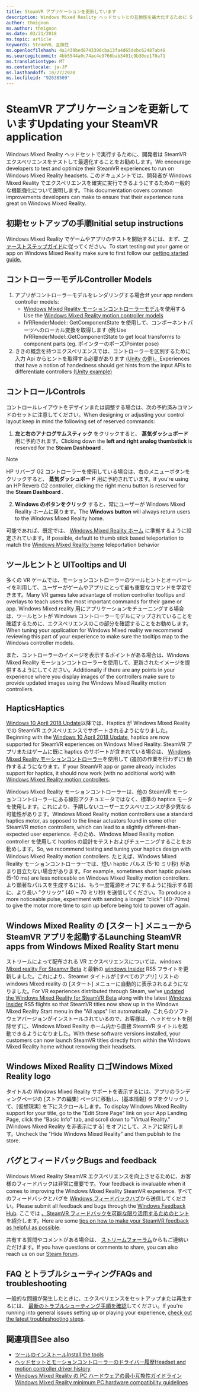 ```yaml
---
title: SteamVR アプリケーションを更新しています
description: Windows Mixed Reality ヘッドセットとの互換性を最大化するために SteamVR アプリケーションを更新するためのベストプラクティス。
author: thmignon
ms.author: thmignon
ms.date: 03/21/2018
ms.topic: article
keywords: SteamVR、互換性
ms.openlocfilehash: 4a1439bed8743396cba13fa4d65debc62487ab46
ms.sourcegitcommit: 4bb5544a0c74ac4e9766bab3401c9b30ee170a71
ms.translationtype: MT
ms.contentlocale: ja-JP
ms.lasthandoff: 10/27/2020
ms.locfileid: "92638509"
---
```

# <a name="updating-your-steamvr-application"></a><span data-ttu-id="c6be5-104">SteamVR アプリケーションを更新しています</span><span class="sxs-lookup"><span data-stu-id="c6be5-104">Updating your SteamVR application</span></span>
<span data-ttu-id="c6be5-105">Windows Mixed Reality ヘッドセットで実行するために、開発者は SteamVR エクスペリエンスをテストして最適化することをお勧めします。</span><span class="sxs-lookup"><span data-stu-id="c6be5-105">We encourage developers to test and optimize their SteamVR experiences to run on Windows Mixed Reality headsets.</span></span> <span data-ttu-id="c6be5-106">このドキュメントでは、開発者が Windows Mixed Reality でエクスペリエンスを確実に実行できるようにするための一般的な機能強化について説明します。</span><span class="sxs-lookup"><span data-stu-id="c6be5-106">This documentation covers common improvements developers can make to ensure that their experience runs great on Windows Mixed Reality.</span></span>

## <a name="initial-setup-instructions"></a><span data-ttu-id="c6be5-107">初期セットアップの手順</span><span class="sxs-lookup"><span data-stu-id="c6be5-107">Initial setup instructions</span></span>

<span data-ttu-id="c6be5-108">Windows Mixed Reality でゲームやアプリのテストを開始するには、まず、[ファーストステップガイド](https://aka.ms/WindowsMixedRealitySteamVR)に従ってください。</span><span class="sxs-lookup"><span data-stu-id="c6be5-108">To start testing out your game or app on Windows Mixed Reality make sure to first follow our [getting started guide.](https://aka.ms/WindowsMixedRealitySteamVR)</span></span>

## <a name="controller-models"></a><span data-ttu-id="c6be5-109">コントローラーモデル</span><span class="sxs-lookup"><span data-stu-id="c6be5-109">Controller Models</span></span>
1. <span data-ttu-id="c6be5-110">アプリがコントローラーモデルをレンダリングする場合:</span><span class="sxs-lookup"><span data-stu-id="c6be5-110">If your app renders controller models:</span></span>
    * <span data-ttu-id="c6be5-111">[Windows Mixed Reality モーションコントローラーモデル](../../design/motion-controllers.md#rendering-the-motion-controller-model)を使用する</span><span class="sxs-lookup"><span data-stu-id="c6be5-111">Use the [Windows Mixed Reality motion controller models](../../design/motion-controllers.md#rendering-the-motion-controller-model)</span></span>
    * <span data-ttu-id="c6be5-112">IVRRenderModel:: GetComponentState を使用して、コンポーネントパーツへのローカル変換を取得します (例:</span><span class="sxs-lookup"><span data-stu-id="c6be5-112">Use IVRRenderModel::GetComponentState to get local transforms to component parts (eg.</span></span> <span data-ttu-id="c6be5-113">ポインターのポーズ)</span><span class="sxs-lookup"><span data-stu-id="c6be5-113">Pointer pose)</span></span>
2. <span data-ttu-id="c6be5-114">ききの概念を持つエクスペリエンスでは、コントローラーを区別するために入力 Api からヒントを取得する必要があります [(Unity の例)。](../unity/gestures-and-motion-controllers-in-unity.md#unity-buttonaxis-mapping-table)</span><span class="sxs-lookup"><span data-stu-id="c6be5-114">Experiences that have a notion of handedness should get hints from the input APIs to differentiate controllers [(Unity example)](../unity/gestures-and-motion-controllers-in-unity.md#unity-buttonaxis-mapping-table)</span></span>

## <a name="controls"></a><span data-ttu-id="c6be5-115">コントロール</span><span class="sxs-lookup"><span data-stu-id="c6be5-115">Controls</span></span>

<span data-ttu-id="c6be5-116">コントロールレイアウトをデザインまたは調整する場合は、次の予約済みコマンドのセットに注意してください。</span><span class="sxs-lookup"><span data-stu-id="c6be5-116">When designing or adjusting your control layout keep in mind the following set of reserved commands:</span></span>
1. <span data-ttu-id="c6be5-117">**左と右のアナログサムスティック** をクリックすると、 **蒸気ダッシュボード** 用に予約されます。</span><span class="sxs-lookup"><span data-stu-id="c6be5-117">Clicking down the **left and right analog thumbstick** is reserved for the **Steam Dashboard** .</span></span>

> [!NOTE]
> <span data-ttu-id="c6be5-118">HP リバーブ G2 コントローラーを使用している場合は、右のメニューボタンをクリックすると、 **蒸気ダッシュボード** 用に予約されています。</span><span class="sxs-lookup"><span data-stu-id="c6be5-118">If you're using an HP Reverb G2 controller, clicking the right menu button is reserved for the **Steam Dashboard** .</span></span>

2. <span data-ttu-id="c6be5-119">**Windows のボタンをクリック** すると、常にユーザーが Windows Mixed Reality ホームに戻ります。</span><span class="sxs-lookup"><span data-stu-id="c6be5-119">The **Windows button** will always return users to the Windows Mixed Reality home.</span></span>

<span data-ttu-id="c6be5-120">可能であれば、既定では、 [Windows Mixed Reality ホーム](../../discover/navigating-the-windows-mixed-reality-home.md#getting-around-your-home) に準拠するように設定されています。</span><span class="sxs-lookup"><span data-stu-id="c6be5-120">If possible, default to thumb stick based teleportation to match the [Windows Mixed Reality home](../../discover/navigating-the-windows-mixed-reality-home.md#getting-around-your-home) teleportation behavior</span></span>

## <a name="tooltips-and-ui"></a><span data-ttu-id="c6be5-121">ツールヒントと UI</span><span class="sxs-lookup"><span data-stu-id="c6be5-121">Tooltips and UI</span></span>

<span data-ttu-id="c6be5-122">多くの VR ゲームでは、モーションコントローラーのツールヒントとオーバーレイを利用して、ユーザーがゲームやアプリにとって最も重要なコマンドを学習できます。</span><span class="sxs-lookup"><span data-stu-id="c6be5-122">Many VR games take advantage of motion controller tooltips and overlays to teach users the most important commands for their game or app.</span></span> <span data-ttu-id="c6be5-123">Windows Mixed reality 用にアプリケーションをチューニングする場合は、ツールヒントが Windows コントローラーモデルにマップされていることを確認するために、エクスペリエンスのこの部分を確認することをお勧めします。</span><span class="sxs-lookup"><span data-stu-id="c6be5-123">When tuning your application for Windows Mixed reality we recommend reviewing this part of your experience to make sure the tooltips map to the Windows controller models.</span></span>

<span data-ttu-id="c6be5-124">また、コントローラーのイメージを表示するポイントがある場合は、Windows Mixed Reality モーションコントローラーを使用して、更新されたイメージを提供するようにしてください。</span><span class="sxs-lookup"><span data-stu-id="c6be5-124">Additionally if there are any points in your experience where you display images of the controllers make sure to provide updated images using the Windows Mixed Reality motion controllers.</span></span>

## <a name="haptics"></a><span data-ttu-id="c6be5-125">Haptics</span><span class="sxs-lookup"><span data-stu-id="c6be5-125">Haptics</span></span>

<span data-ttu-id="c6be5-126">[Windows 10 April 2018 Update](https://docs.microsoft.com/windows/mixed-reality/enthusiast-guide/release-notes-april-2018)以降では、Haptics が Windows Mixed Reality での SteamVR エクスペリエンスでサポートされるようになりました。</span><span class="sxs-lookup"><span data-stu-id="c6be5-126">Beginning with the [Windows 10 April 2018 Update](https://docs.microsoft.com/windows/mixed-reality/enthusiast-guide/release-notes-april-2018), haptics are now supported for SteamVR experiences on Windows Mixed Reality.</span></span> <span data-ttu-id="c6be5-127">SteamVR アプリまたはゲームに既に haptics のサポートが含まれている場合は、 [Windows Mixed Reality モーションコントローラー](../../design/motion-controllers.md)を使用して (追加の作業を行わずに) 動作するようになります。</span><span class="sxs-lookup"><span data-stu-id="c6be5-127">If your SteamVR app or game already includes support for haptics, it should now work (with no additional work) with [Windows Mixed Reality motion controllers](../../design/motion-controllers.md).</span></span>

<span data-ttu-id="c6be5-128">Windows Mixed Reality モーションコントローラーは、他の SteamVR モーションコントローラーにある線形アクチュエータではなく、標準の haptics モータを使用します。これにより、予期しないユーザーエクスペリエンスが多少異なる可能性があります。</span><span class="sxs-lookup"><span data-stu-id="c6be5-128">Windows Mixed Reality motion controllers use a standard haptics motor, as opposed to the linear actuators found in some other SteamVR motion controllers, which can lead to a slightly different-than-expected user experience.</span></span> <span data-ttu-id="c6be5-129">そのため、Windows Mixed Reality motion controller を使用して haptics の設計をテストおよびチューニングすることをお勧めします。</span><span class="sxs-lookup"><span data-stu-id="c6be5-129">So, we recommend testing and tuning your haptics design with Windows Mixed Reality motion controllers.</span></span> <span data-ttu-id="c6be5-130">たとえば、Windows Mixed Reality モーションコントローラーでは、短い haptic パルス (5-10 ミリ秒) があまり目立たない場合があります。</span><span class="sxs-lookup"><span data-stu-id="c6be5-130">For example, sometimes short haptic pulses (5-10 ms) are less noticeable on Windows Mixed Reality motion controllers.</span></span> <span data-ttu-id="c6be5-131">より顕著なパルスを生成するには、もう一度電源をオフにするように指示する前に、より長い "クリック" (40 ~ 70 ミリ秒) を送信してください。</span><span class="sxs-lookup"><span data-stu-id="c6be5-131">To produce a more noticeable pulse, experiment with sending a longer “click” (40-70ms) to give the motor more time to spin up before being told to power off again.</span></span>

## <a name="launching-steamvr-apps-from-windows-mixed-reality-start-menu"></a><span data-ttu-id="c6be5-132">Windows Mixed Reality の [スタート] メニューから SteamVR アプリを起動する</span><span class="sxs-lookup"><span data-stu-id="c6be5-132">Launching SteamVR apps from Windows Mixed Reality Start menu</span></span>

<span data-ttu-id="c6be5-133">ストリームによって配布される VR エクスペリエンスについては、windows [Mixed reality For Steamvr Beta](https://steamcommunity.com/games/719950/announcements/detail/1687045485866139800) と最新の [windows Insider](https://insider.windows.com) RS5 フライトを更新しました。これにより、Steamvr タイトルが [すべてのアプリ] リストの windows Mixed reality の [スタート] メニューに自動的に表示されるようになりました。</span><span class="sxs-lookup"><span data-stu-id="c6be5-133">For VR experiences distributed through Steam, we've [updated the Windows Mixed Reality for SteamVR Beta](https://steamcommunity.com/games/719950/announcements/detail/1687045485866139800) along with the latest [Windows Insider](https://insider.windows.com) RS5 flights so that SteamVR titles now show up in the Windows Mixed Reality Start menu in the "All apps" list automatically.</span></span> <span data-ttu-id="c6be5-134">これらのソフトウェアバージョンがインストールされているので、お客様は、ヘッドセットを削除せずに、Windows Mixed Reality ホーム内から直接 SteamVR タイトルを起動できるようになりました。</span><span class="sxs-lookup"><span data-stu-id="c6be5-134">With these software versions installed, your customers can now launch SteamVR titles directly from within the Windows Mixed Reality home without removing their headsets.</span></span>

## <a name="windows-mixed-reality-logo"></a><span data-ttu-id="c6be5-135">Windows Mixed Reality ロゴ</span><span class="sxs-lookup"><span data-stu-id="c6be5-135">Windows Mixed Reality logo</span></span>

<span data-ttu-id="c6be5-136">タイトルの Windows Mixed Reality サポートを表示するには、アプリのランディングページの [ストアの編集] ページに移動し、[基本情報] タブをクリックして、[仮想現実] を下にスクロールします。</span><span class="sxs-lookup"><span data-stu-id="c6be5-136">To display Windows Mixed Reality support for your title, go to the "Edit Store Page" link on your App Landing Page, click the "Basic Info" tab, and scroll down to "Virtual Reality."</span></span> <span data-ttu-id="c6be5-137">[Windows Mixed Reality を非表示にする] をオフにして、ストアに発行します。</span><span class="sxs-lookup"><span data-stu-id="c6be5-137">Uncheck the "Hide Windows Mixed Reality" and then publish to the store.</span></span>

## <a name="bugs-and-feedback"></a><span data-ttu-id="c6be5-138">バグとフィードバック</span><span class="sxs-lookup"><span data-stu-id="c6be5-138">Bugs and feedback</span></span>

<span data-ttu-id="c6be5-139">Windows Mixed Reality SteamVR エクスペリエンスを向上させるために、お客様のフィードバックは非常に重要です。</span><span class="sxs-lookup"><span data-stu-id="c6be5-139">Your feedback is invaluable when it comes to improving the Windows Mixed Reality SteamVR experience.</span></span> <span data-ttu-id="c6be5-140">すべてのフィードバックとバグを [Windows フィードバックハブ](https://docs.microsoft.com/windows/mixed-reality/enthusiast-guide/filing-feedback)から送信してください。</span><span class="sxs-lookup"><span data-stu-id="c6be5-140">Please submit all feedback and bugs through the [Windows Feedback Hub](https://docs.microsoft.com/windows/mixed-reality/enthusiast-guide/filing-feedback).</span></span> <span data-ttu-id="c6be5-141">ここでは [、SteamVR フィードバックを可能な限り活用するためのヒント](https://docs.microsoft.com/windows/mixed-reality/enthusiast-guide/using-steamvr-with-windows-mixed-reality#sharing-feedback-on-steamvr)を紹介します。</span><span class="sxs-lookup"><span data-stu-id="c6be5-141">Here are some [tips on how to make your SteamVR feedback as helpful as possible](https://docs.microsoft.com/windows/mixed-reality/enthusiast-guide/using-steamvr-with-windows-mixed-reality#sharing-feedback-on-steamvr).</span></span>

<span data-ttu-id="c6be5-142">共有する質問やコメントがある場合は、 [ストリームフォーラム](https://steamcommunity.com/app/719950/discussions/)からもご連絡いただけます。</span><span class="sxs-lookup"><span data-stu-id="c6be5-142">If you have questions or comments to share, you can also reach us on our [Steam forum](https://steamcommunity.com/app/719950/discussions/).</span></span>

## <a name="faqs-and-troubleshooting"></a><span data-ttu-id="c6be5-143">FAQ とトラブルシューティング</span><span class="sxs-lookup"><span data-stu-id="c6be5-143">FAQs and troubleshooting</span></span>

<span data-ttu-id="c6be5-144">一般的な問題が発生したときに、エクスペリエンスをセットアップまたは再生するには、 [最新のトラブルシューティング手順を確認](https://docs.microsoft.com/windows/mixed-reality/enthusiast-guide/troubleshooting-windows-mixed-reality#steamvr)してください。</span><span class="sxs-lookup"><span data-stu-id="c6be5-144">If you're running into general issues setting up or playing your experience, [check out the latest troubleshooting steps](https://docs.microsoft.com/windows/mixed-reality/enthusiast-guide/troubleshooting-windows-mixed-reality#steamvr).</span></span>

## <a name="see-also"></a><span data-ttu-id="c6be5-145">関連項目</span><span class="sxs-lookup"><span data-stu-id="c6be5-145">See also</span></span>
* [<span data-ttu-id="c6be5-146">ツールのインストール</span><span class="sxs-lookup"><span data-stu-id="c6be5-146">Install the tools</span></span>](../install-the-tools.md)
* [<span data-ttu-id="c6be5-147">ヘッドセットとモーションコントローラーのドライバー履歴</span><span class="sxs-lookup"><span data-stu-id="c6be5-147">Headset and motion controller driver history</span></span>](https://docs.microsoft.com/windows/mixed-reality/enthusiast-guide/mixed-reality-software)
* [<span data-ttu-id="c6be5-148">Windows Mixed Reality の PC ハードウェアの最小互換性ガイドライン</span><span class="sxs-lookup"><span data-stu-id="c6be5-148">Windows Mixed Reality minimum PC hardware compatibility guidelines</span></span>](https://docs.microsoft.com/windows/mixed-reality/enthusiast-guide/windows-mixed-reality-minimum-pc-hardware-compatibility-guidelines)

